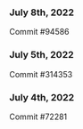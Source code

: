 ### July 8th, 2022

Commit #94586

### July 5th, 2022

Commit #314353


### July 4th, 2022

Commit #72281
